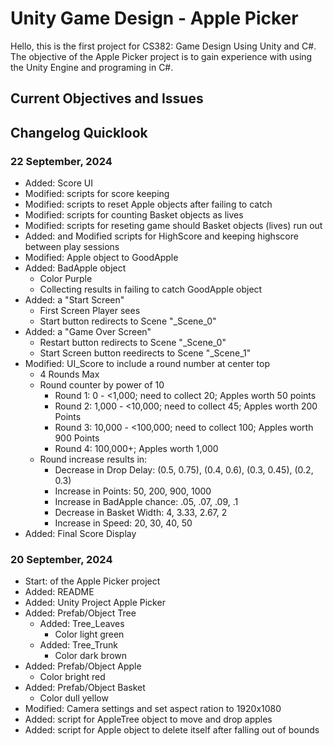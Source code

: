 # Unity Game Design - Apple Picker

Hello, this is the first project for CS382: Game Design Using Unity and C#. The objective of the Apple Picker project is to gain experience with using the Unity Engine and programing in C#. 

## Current Objectives and Issues

## Changelog Quicklook

### 22 September, 2024

- Added: Score UI
- Modified: scripts for score keeping
- Modified: scripts to reset Apple objects after failing to catch
- Modified: scripts for counting Basket objects as lives
- Modified: scripts for reseting game should Basket objects (lives) run out
- Added: and Modified scripts for HighScore and keeping highscore between play sessions
- Modified: Apple object to GoodApple
- Added: BadApple object
    - Color Purple
    - Collecting results in failing to catch GoodApple object
- Added: a "Start Screen"
    - First Screen Player sees
    - Start button redirects to Scene "_Scene_0"
- Added: a "Game Over Screen"
    - Restart button redirects to Scene "_Scene_0"
    - Start Screen button reedirects to Scene "_Scene_1"
- Modified: UI_Score to include a round number at center top
    - 4 Rounds Max
    - Round counter by power of 10
        - Round 1: 0 - <1,000; need to collect 20; Apples worth 50 points
        - Round 2: 1,000 - <10,000; need to collect 45; Apples worth 200 Points
        - Round 3: 10,000 - <100,000; need to collect 100; Apples worth 900 Points
        - Round 4: 100,000+; Apples worth 1,000
    - Round increase results in:
        - Decrease in Drop Delay: (0.5, 0.75), (0.4, 0.6), (0.3, 0.45), (0.2, 0.3)
        - Increase in Points: 50, 200, 900, 1000
        - Increase in BadApple chance: .05, .07, .09, .1
        - Decrease in Basket Width: 4, 3.33, 2.67, 2
        - Increase in Speed: 20, 30, 40, 50
- Added: Final Score Display

### 20 September, 2024

- Start: of the Apple Picker project
- Added: README
- Added: Unity Project Apple Picker
- Added: Prefab/Object Tree
    - Added: Tree_Leaves
        - Color light green
    - Added: Tree_Trunk
        - Color dark brown
- Added: Prefab/Object Apple
    - Color bright red
- Added: Prefab/Object Basket
    - Color dull yellow
- Modified: Camera settings and set aspect ration to 1920x1080
- Added: script for AppleTree object to move and drop apples
- Added: script for Apple object to delete itself after falling out of bounds
